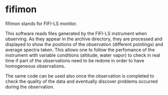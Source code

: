 # fifimon

fifimon stands for FIFI-LS monitor.

This software reads files generated by the FIFI-LS instrument
when observing.
As they appear in the archive directory, they are processed and
displayed to show the positions of the observation (different pointings)
and average spectra taken. This allows one to follow the perfomance of
the instrument with variable conditions (altitude, water vapor) to
check in real time if part of the observations need to be redone in
order to have homogeneous observations.

The same code can be used also once the observation is completed to
check the quality of the data and eventually discover problems occurred
during the observation.
